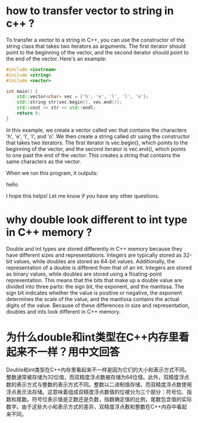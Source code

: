 # how to transfer vector<char> to string in c++ ?

To transfer a vector<char> to a string in C++, you can use the constructor of the string class that takes two iterators as arguments. The first iterator should point to the beginning of the vector<char>, and the second iterator should point to the end of the vector<char>. Here's an example:

```C++
#include <iostream>
#include <string>
#include <vector>

int main() {
    std::vector<char> vec = {'h', 'e', 'l', 'l', 'o'};
    std::string str(vec.begin(), vec.end());
    std::cout << str << std::endl;
    return 0;
}
```
In this example, we create a vector<char> called vec that contains the characters 'h', 'e', 'l', 'l', and 'o'. We then create a string called str using the constructor that takes two iterators. The first iterator is vec.begin(), which points to the beginning of the vector<char>, and the second iterator is vec.end(), which points to one past the end of the vector<char>. This creates a string that contains the same characters as the vector<char>.

When we run this program, it outputs:

hello

I hope this helps! Let me know if you have any other questions.

# why double look different to int type in C++ memory ?
Double and int types are stored differently in C++ memory because they have different sizes and representations. Integers are typically stored as 32-bit values, while doubles are stored as 64-bit values. Additionally, the representation of a double is different from that of an int. Integers are stored as binary values, while doubles are stored using a floating-point representation. This means that the bits that make up a double value are divided into three parts: the sign bit, the exponent, and the mantissa. The sign bit indicates whether the value is positive or negative, the exponent determines the scale of the value, and the mantissa contains the actual digits of the value. Because of these differences in size and representation, doubles and ints look different in C++ memory.

# 为什么double和int类型在C++内存里看起来不一样？用中文回答
Double和int类型在C++内存里看起来不一样是因为它们的大小和表示方式不同。整数通常被存储为32位值，而双精度浮点数被存储为64位值。此外，双精度浮点数的表示方式与整数的表示方式不同。整数以二进制值存储，而双精度浮点数使用浮点表示法存储。这意味着组成双精度浮点数值的位被分为三个部分：符号位、指数和尾数。符号位表示值是正数还是负数，指数确定值的比例，尾数包含值的实际数字。由于这些大小和表示方式的差异，双精度浮点数和整数在C++内存中看起来不同。